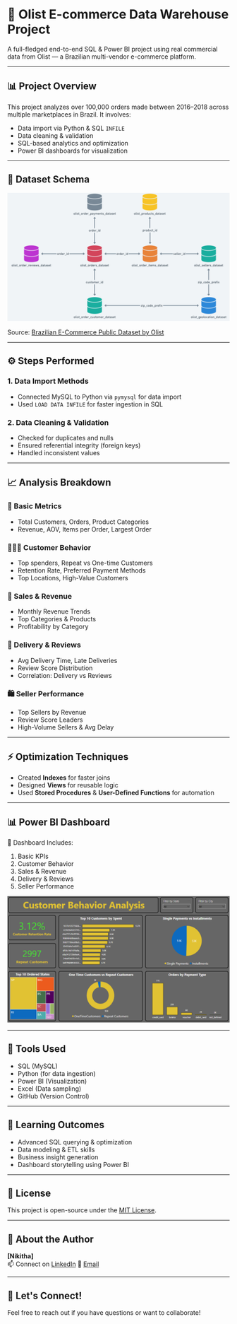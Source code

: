 # 🛒 Olist E-commerce Data Warehouse Project

A full-fledged end-to-end SQL & Power BI project using real commercial data from Olist — a Brazilian multi-vendor e-commerce platform.

---

## 📊 Project Overview

This project analyzes over 100,000 orders made between 2016–2018 across multiple marketplaces in Brazil. It involves:
- Data import via Python & SQL `INFILE`
- Data cleaning & validation
- SQL-based analytics and optimization
- Power BI dashboards for visualization

---

## 🧱 Dataset Schema

![Schema Diagram](Shema_design.PNG)

Source: [Brazilian E-Commerce Public Dataset by Olist](https://www.kaggle.com/datasets/olistbr/brazilian-ecommerce)

---

## ⚙️ Steps Performed

### 1. Data Import Methods
- Connected MySQL to Python via `pymysql` for data import
- Used `LOAD DATA INFILE` for faster ingestion in SQL

### 2. Data Cleaning & Validation
- Checked for duplicates and nulls
- Ensured referential integrity (foreign keys)
- Handled inconsistent values

---

## 📈 Analysis Breakdown

### 🧮 Basic Metrics
- Total Customers, Orders, Product Categories
- Revenue, AOV, Items per Order, Largest Order

### 🧑‍🤝‍🧑 Customer Behavior
- Top spenders, Repeat vs One-time Customers
- Retention Rate, Preferred Payment Methods
- Top Locations, High-Value Customers

### 💸 Sales & Revenue
- Monthly Revenue Trends
- Top Categories & Products
- Profitability by Category

### 🚚 Delivery & Reviews
- Avg Delivery Time, Late Deliveries
- Review Score Distribution
- Correlation: Delivery vs Reviews

### 🛍️ Seller Performance
- Top Sellers by Revenue
- Review Score Leaders
- High-Volume Sellers & Avg Delay

---

## ⚡ Optimization Techniques
- Created **Indexes** for faster joins
- Designed **Views** for reusable logic
- Used **Stored Procedures** & **User-Defined Functions** for automation

---

## 📊 Power BI Dashboard

📍 Dashboard Includes:
1. Basic KPIs
2. Customer Behavior
3. Sales & Revenue
4. Delivery & Reviews
5. Seller Performance

![Dashboard Preview](Dashboard_snapshot.PNG)

---

## 📌 Tools Used
- SQL (MySQL)
- Python (for data ingestion)
- Power BI (Visualization)
- Excel (Data sampling)
- GitHub (Version Control)

---

## 🧠 Learning Outcomes
- Advanced SQL querying & optimization
- Data modeling & ETL skills
- Business insight generation
- Dashboard storytelling using Power BI

---

## 📜 License
This project is open-source under the [MIT License](LICENSE).

---

## 👤 About the Author

**[Nikitha]**  
📫 Connect on [LinkedIn]([https://www.linkedin.com/in/nikitha-chowdary-undavalli-9b783a221/])
📧 [Email](mailto:nikithachowdaryundavalli@gmail.com)  

---

## 🙌 Let's Connect!
Feel free to reach out if you have questions or want to collaborate!


